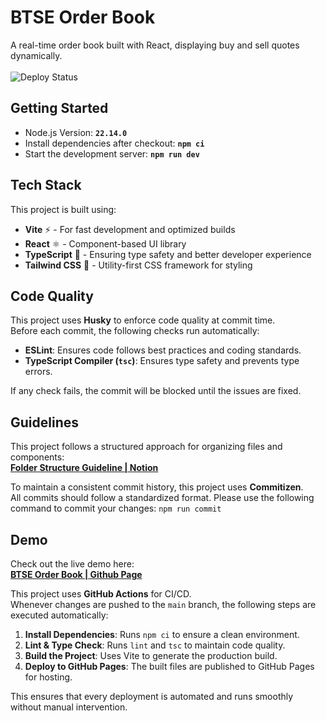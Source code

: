 # BTSE Order Book

A real-time order book built with React, displaying buy and sell quotes dynamically.<br/><br/>
![Deploy Status](https://github.com/taco3064/btse-order-book/actions/workflows/deploy.yml/badge.svg)

## Getting Started

- Node.js Version: **`22.14.0`**
- Install dependencies after checkout: **`npm ci`**
- Start the development server: **`npm run dev`**

## Tech Stack

This project is built using:

- **Vite** ⚡️ - For fast development and optimized builds
- **React** ⚛️ - Component-based UI library
- **TypeScript** 🦕 - Ensuring type safety and better developer experience
- **Tailwind CSS** 🎨 - Utility-first CSS framework for styling

## Code Quality

This project uses **Husky** to enforce code quality at commit time.  
Before each commit, the following checks run automatically:

- **ESLint**: Ensures code follows best practices and coding standards.
- **TypeScript Compiler (`tsc`)**: Ensures type safety and prevents type errors.

If any check fails, the commit will be blocked until the issues are fixed.

## Guidelines

This project follows a structured approach for organizing files and components:<br/>
**[Folder Structure Guideline | Notion](https://lofty-find-5f1.notion.site/Folder-Structure-React-17006b644a208055b985eaa25886a051?pvs=4)**<br/>

To maintain a consistent commit history, this project uses **Commitizen**.  
All commits should follow a standardized format. Please use the following command to commit your changes: `npm run commit`

## Demo

Check out the live demo here:<br/>
**[BTSE Order Book | Github Page](https://taco3064.github.io/btse-order-book/)**<br/>

This project uses **GitHub Actions** for CI/CD.  
Whenever changes are pushed to the `main` branch, the following steps are executed automatically:

1. **Install Dependencies**: Runs `npm ci` to ensure a clean environment.
2. **Lint & Type Check**: Runs `lint` and `tsc` to maintain code quality.
3. **Build the Project**: Uses Vite to generate the production build.
4. **Deploy to GitHub Pages**: The built files are published to GitHub Pages for hosting.

This ensures that every deployment is automated and runs smoothly without manual intervention.
